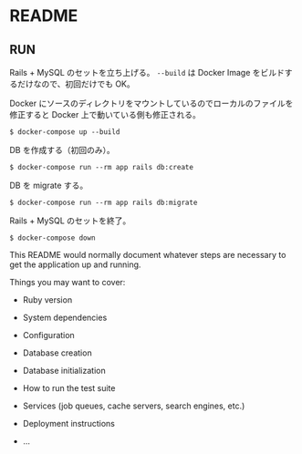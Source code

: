 # README

## RUN

Rails + MySQL のセットを立ち上げる。
`--build` は Docker Image をビルドするだけなので、初回だけでも OK。

Docker にソースのディレクトリをマウントしているのでローカルのファイルを修正すると Docker 上で動いている側も修正される。

```
$ docker-compose up --build
```

DB を作成する（初回のみ）。

```
$ docker-compose run --rm app rails db:create
```

DB を migrate する。

```
$ docker-compose run --rm app rails db:migrate
```

Rails + MySQL のセットを終了。

```
$ docker-compose down
```

This README would normally document whatever steps are necessary to get the
application up and running.

Things you may want to cover:

- Ruby version

- System dependencies

- Configuration

- Database creation

- Database initialization

- How to run the test suite

- Services (job queues, cache servers, search engines, etc.)

- Deployment instructions

- ...
